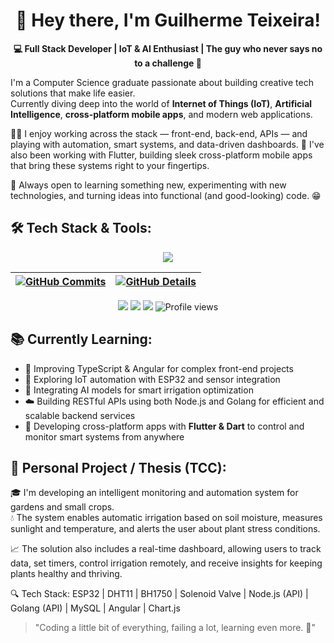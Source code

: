 <h1 align="center">
  👋 Hey there, I'm Guilherme Teixeira!
</h1>

<p align="center">
  <b>💻 Full Stack Developer | IoT & AI Enthusiast | The guy who never says no to a challenge 👊</b>
</p>

I'm a Computer Science graduate passionate about building creative tech solutions that make life easier.  
Currently diving deep into the world of **Internet of Things (IoT)**, **Artificial Intelligence**, **cross-platform mobile apps**, and modern web applications.
  
👨‍💻 I enjoy working across the stack — front-end, back-end, APIs — and playing with automation, smart systems, and data-driven dashboards.
📱 I've also been working with Flutter, building sleek cross-platform mobile apps that bring these systems right to your fingertips.
  
🚀 Always open to learning something new, experimenting with new technologies, and turning ideas into functional (and good-looking) code. 😁

## 🛠️ Tech Stack & Tools:
<p align="center">
  <img src="https://skillicons.dev/icons?i=js,ts,html,css,angular,flutter,nodejs,php,go,mysql,linux,arduino,bash,git" />
</p>

 | [![GitHub Commits](http://github-profile-summary-cards.vercel.app/api/cards/productive-time?username=Teixeiraass&theme=github_dark)](https://github.com/vn7n24fzkq/github-profile-summary-cards) | [![GitHub Details](http://github-profile-summary-cards.vercel.app/api/cards/profile-details?username=Teixeiraass&theme=github_dark)](https://github.com/vn7n24fzkq/github-profile-summary-cards) |  
 | ----------- | ----------- |

<div align="center">
  <a href="https://www.instagram.com/guiguisantost/" target="_blank"><img src="https://img.shields.io/badge/-Instagram-%23E4405F?style=for-the-badge&logo=instagram&logoColor=white" target="_blank"></a>
  <a href="https://www.linkedin.com/in/guilherme-teixeira-aa35bb1ba/" target="_blank"><img src="https://img.shields.io/badge/-LinkedIn-%230077B5?style=for-the-badge&logo=linkedin&logoColor=white" target="_blank"></a> 
  <a href="mailto:guist2017@hotmail.com"><img src="https://img.shields.io/badge/-Gmail-%23333?style=for-the-badge&logo=gmail&logoColor=white" target="_blank"></a>
  <img src="https://komarev.com/ghpvc/?username=Teixeiraass&style=flat-square&color=blue" alt="Profile views"/>
</div>

## 📚 Currently Learning:
- 🧠 Improving TypeScript & Angular for complex front-end projects
- 🌱 Exploring IoT automation with ESP32 and sensor integration
- 🤖 Integrating AI models for smart irrigation optimization
- ☁️ Building RESTful APIs using both Node.js and Golang for efficient and scalable backend services
- 📱 Developing cross-platform apps with **Flutter & Dart** to control and monitor smart systems from anywhere

## 🚧 Personal Project / Thesis (TCC):
🎓 I'm developing an intelligent monitoring and automation system for gardens and small crops.  
💧 The system enables automatic irrigation based on soil moisture, measures sunlight and temperature, and alerts the user about plant stress conditions.
  
📈 The solution also includes a real-time dashboard, allowing users to track data, set timers, control irrigation remotely, and receive insights for keeping plants healthy and     thriving.
  
🔍 Tech Stack: ESP32 | DHT11 | BH1750 | Solenoid Valve | Node.js (API) | Golang (API) | MySQL | Angular | Chart.js

> "Coding a little bit of everything, failing a lot, learning even more. 🚀"

